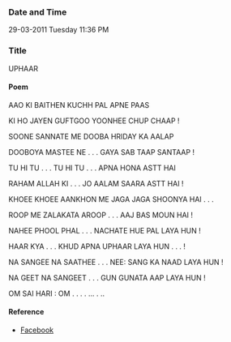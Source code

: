 ### Date and Time

29-03-2011 Tuesday 11:36 PM

### Title

UPHAAR

#### Poem

AAO KI BAITHEN KUCHH PAL APNE PAAS

KI  HO JAYEN  GUFTGOO YOONHEE CHUP CHAAP ! 

SOONE  SANNATE ME DOOBA HRIDAY KA AALAP

DOOBOYA  MASTEE NE . . . GAYA SAB TAAP SANTAAP !

TU HI TU . . . TU HI TU . . . APNA HONA ASTT HAI

RAHAM  ALLAH KI . . . JO AALAM SAARA ASTT HAI !

KHOEE KHOEE  AANKHON ME JAGA JAGA SHOONYA HAI . . .

ROOP ME ZALAKATA AROOP . . . AAJ BAS MOUN HAI !

NAHEE PHOOL PHAL . . . NACHATE HUE PAL LAYA HUN ! 

HAAR  KYA . . . KHUD APNA UPHAAR LAYA HUN . . . !

NA SANGEE  NA SAATHEE . . . NEE: SANG KA NAAD LAYA HUN !

NA GEET  NA SANGEET . . . GUN GUNATA AAP LAYA HUN !

OM SAI HARI : OM . . . . ... . ..

#### Reference

* [Facebook](https://www.facebook.com/share/aKqTuPpvb9dWv14o/)
